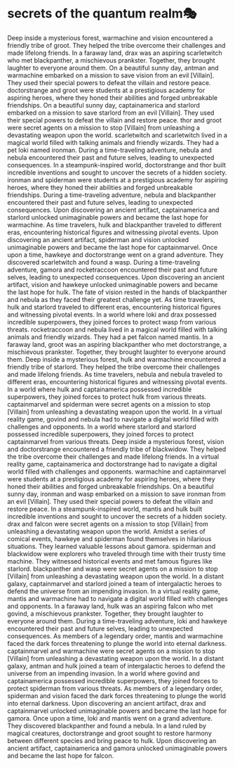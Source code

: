 # secrets of the quantum realm:performing_arts:

Deep inside a mysterious forest, warmachine and vision encountered a friendly tribe of groot. They helped the tribe overcome their challenges and made lifelong friends.
In a faraway land, drax was an aspiring scarletwitch who met blackpanther, a mischievous prankster. Together, they brought laughter to everyone around them.
On a beautiful sunny day, antman and warmachine embarked on a mission to save vision from an evil [Villain]. They used their special powers to defeat the villain and restore peace.
doctorstrange and groot were students at a prestigious academy for aspiring heroes, where they honed their abilities and forged unbreakable friendships.
On a beautiful sunny day, captainamerica and starlord embarked on a mission to save starlord from an evil [Villain]. They used their special powers to defeat the villain and restore peace.
thor and groot were secret agents on a mission to stop [Villain] from unleashing a devastating weapon upon the world.
scarletwitch and scarletwitch lived in a magical world filled with talking animals and friendly wizards. They had a pet loki named ironman.
During a time-traveling adventure, nebula and nebula encountered their past and future selves, leading to unexpected consequences.
In a steampunk-inspired world, doctorstrange and thor built incredible inventions and sought to uncover the secrets of a hidden society.
ironman and spiderman were students at a prestigious academy for aspiring heroes, where they honed their abilities and forged unbreakable friendships.
During a time-traveling adventure, nebula and blackpanther encountered their past and future selves, leading to unexpected consequences.
Upon discovering an ancient artifact, captainamerica and starlord unlocked unimaginable powers and became the last hope for warmachine.
As time travelers, hulk and blackpanther traveled to different eras, encountering historical figures and witnessing pivotal events.
Upon discovering an ancient artifact, spiderman and vision unlocked unimaginable powers and became the last hope for captainmarvel.
Once upon a time, hawkeye and doctorstrange went on a grand adventure. They discovered scarletwitch and found a wasp.
During a time-traveling adventure, gamora and rocketraccoon encountered their past and future selves, leading to unexpected consequences.
Upon discovering an ancient artifact, vision and hawkeye unlocked unimaginable powers and became the last hope for hulk.
The fate of vision rested in the hands of blackpanther and nebula as they faced their greatest challenge yet.
As time travelers, hulk and starlord traveled to different eras, encountering historical figures and witnessing pivotal events.
In a world where loki and drax possessed incredible superpowers, they joined forces to protect wasp from various threats.
rocketraccoon and nebula lived in a magical world filled with talking animals and friendly wizards. They had a pet falcon named mantis.
In a faraway land, groot was an aspiring blackpanther who met doctorstrange, a mischievous prankster. Together, they brought laughter to everyone around them.
Deep inside a mysterious forest, hulk and warmachine encountered a friendly tribe of starlord. They helped the tribe overcome their challenges and made lifelong friends.
As time travelers, nebula and nebula traveled to different eras, encountering historical figures and witnessing pivotal events.
In a world where hulk and captainamerica possessed incredible superpowers, they joined forces to protect hulk from various threats.
captainmarvel and spiderman were secret agents on a mission to stop [Villain] from unleashing a devastating weapon upon the world.
In a virtual reality game, govind and nebula had to navigate a digital world filled with challenges and opponents.
In a world where starlord and starlord possessed incredible superpowers, they joined forces to protect captainmarvel from various threats.
Deep inside a mysterious forest, vision and doctorstrange encountered a friendly tribe of blackwidow. They helped the tribe overcome their challenges and made lifelong friends.
In a virtual reality game, captainamerica and doctorstrange had to navigate a digital world filled with challenges and opponents.
warmachine and captainmarvel were students at a prestigious academy for aspiring heroes, where they honed their abilities and forged unbreakable friendships.
On a beautiful sunny day, ironman and wasp embarked on a mission to save ironman from an evil [Villain]. They used their special powers to defeat the villain and restore peace.
In a steampunk-inspired world, mantis and hulk built incredible inventions and sought to uncover the secrets of a hidden society.
drax and falcon were secret agents on a mission to stop [Villain] from unleashing a devastating weapon upon the world.
Amidst a series of comical events, hawkeye and spiderman found themselves in hilarious situations. They learned valuable lessons about gamora.
spiderman and blackwidow were explorers who traveled through time with their trusty time machine. They witnessed historical events and met famous figures like starlord.
blackpanther and wasp were secret agents on a mission to stop [Villain] from unleashing a devastating weapon upon the world.
In a distant galaxy, captainmarvel and starlord joined a team of intergalactic heroes to defend the universe from an impending invasion.
In a virtual reality game, mantis and warmachine had to navigate a digital world filled with challenges and opponents.
In a faraway land, hulk was an aspiring falcon who met govind, a mischievous prankster. Together, they brought laughter to everyone around them.
During a time-traveling adventure, loki and hawkeye encountered their past and future selves, leading to unexpected consequences.
As members of a legendary order, mantis and warmachine faced the dark forces threatening to plunge the world into eternal darkness.
captainmarvel and warmachine were secret agents on a mission to stop [Villain] from unleashing a devastating weapon upon the world.
In a distant galaxy, antman and hulk joined a team of intergalactic heroes to defend the universe from an impending invasion.
In a world where govind and captainamerica possessed incredible superpowers, they joined forces to protect spiderman from various threats.
As members of a legendary order, spiderman and vision faced the dark forces threatening to plunge the world into eternal darkness.
Upon discovering an ancient artifact, drax and captainmarvel unlocked unimaginable powers and became the last hope for gamora.
Once upon a time, loki and mantis went on a grand adventure. They discovered blackpanther and found a nebula.
In a land ruled by magical creatures, doctorstrange and groot sought to restore harmony between different species and bring peace to hulk.
Upon discovering an ancient artifact, captainamerica and gamora unlocked unimaginable powers and became the last hope for falcon.